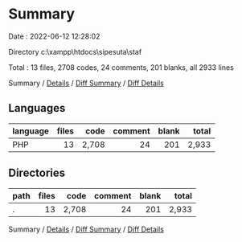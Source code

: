 # Summary

Date : 2022-06-12 12:28:02

Directory c:\\xampp\\htdocs\\sipesuta\\staf

Total : 13 files,  2708 codes, 24 comments, 201 blanks, all 2933 lines

Summary / [Details](details.md) / [Diff Summary](diff.md) / [Diff Details](diff-details.md)

## Languages
| language | files | code | comment | blank | total |
| :--- | ---: | ---: | ---: | ---: | ---: |
| PHP | 13 | 2,708 | 24 | 201 | 2,933 |

## Directories
| path | files | code | comment | blank | total |
| :--- | ---: | ---: | ---: | ---: | ---: |
| . | 13 | 2,708 | 24 | 201 | 2,933 |

Summary / [Details](details.md) / [Diff Summary](diff.md) / [Diff Details](diff-details.md)